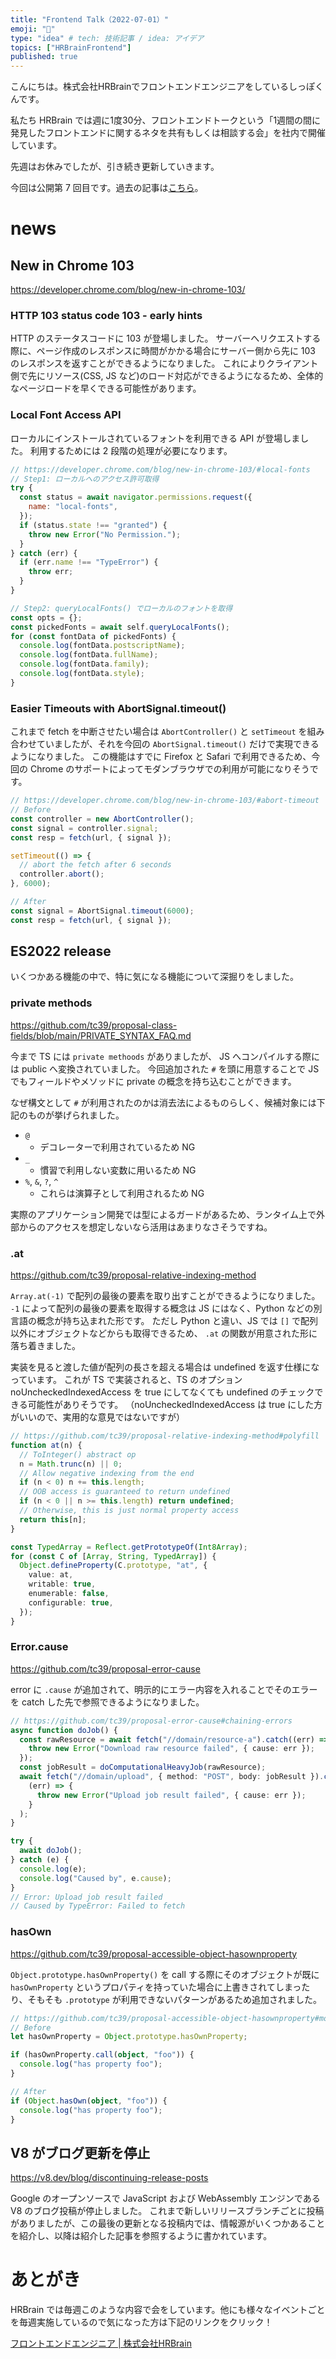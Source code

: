 ```yaml
---
title: "Frontend Talk（2022-07-01）"
emoji: "🧠"
type: "idea" # tech: 技術記事 / idea: アイデア
topics: ["HRBrainFrontend"]
published: true
---
```


<!-- prettier-ignore-start -->
<!-- textlint-disable -->
こんにちは。株式会社HRBrainでフロントエンドエンジニアをしているしっぽくんです。

私たち HRBrain では週に1度30分、フロントエンドトークという「1週間の間に発見したフロントエンドに関するネタを共有もしくは相談する会」を社内で開催しています。  

先週はお休みでしたが、引き続き更新していきます。

今回は公開第 7 回目です。過去の記事は[こちら](https://zenn.dev/topics/hrbrainfrontend)。
<!-- textlint-enable -->
<!-- prettier-ignore-end -->

# news

## New in Chrome 103

https://developer.chrome.com/blog/new-in-chrome-103/

### HTTP 103 status code 103 - early hints

HTTP のステータスコードに 103 が登場しました。
サーバーへリクエストする際に、ページ作成のレスポンスに時間がかかる場合にサーバー側から先に 103 のレスポンスを返すことができるようになりました。
これによりクライアント側で先にリソース(CSS, JS など)のロード対応ができるようになるため、全体的なページロードを早くできる可能性があります。

### Local Font Access API

ローカルにインストールされているフォントを利用できる API が登場しました。
利用するためには 2 段階の処理が必要になります。

```js
// https://developer.chrome.com/blog/new-in-chrome-103/#local-fonts
// Step1: ローカルへのアクセス許可取得
try {
  const status = await navigator.permissions.request({
    name: "local-fonts",
  });
  if (status.state !== "granted") {
    throw new Error("No Permission.");
  }
} catch (err) {
  if (err.name !== "TypeError") {
    throw err;
  }
}

// Step2: queryLocalFonts() でローカルのフォントを取得
const opts = {};
const pickedFonts = await self.queryLocalFonts();
for (const fontData of pickedFonts) {
  console.log(fontData.postscriptName);
  console.log(fontData.fullName);
  console.log(fontData.family);
  console.log(fontData.style);
}
```

### Easier Timeouts with AbortSignal.timeout()

これまで fetch を中断させたい場合は `AbortController()` と `setTimeout` を組み合わせていましたが、それを今回の `AbortSignal.timeout()` だけで実現できるようになりました。
この機能はすでに Firefox と Safari で利用できるため、今回の Chrome のサポートによってモダンブラウザでの利用が可能になりそうです。

```js
// https://developer.chrome.com/blog/new-in-chrome-103/#abort-timeout
// Before
const controller = new AbortController();
const signal = controller.signal;
const resp = fetch(url, { signal });

setTimeout(() => {
  // abort the fetch after 6 seconds
  controller.abort();
}, 6000);

// After
const signal = AbortSignal.timeout(6000);
const resp = fetch(url, { signal });
```

## ES2022 release

いくつかある機能の中で、特に気になる機能について深掘りをしました。

### private methods

https://github.com/tc39/proposal-class-fields/blob/main/PRIVATE_SYNTAX_FAQ.md

今まで TS には `private methoods` がありましたが、 JS へコンパイルする際には public へ変換されていました。
今回追加された `#` を頭に用意することで JS でもフィールドやメソッドに private の概念を持ち込むことができます。

なぜ構文として `#` が利用されたのかは消去法によるものらしく、候補対象には下記のものが挙げられました。

- `@`
  - デコレーターで利用されているため NG
- `_`
  - 慣習で利用しない変数に用いるため NG
- `%`, `&`, `?`, `^`
  - これらは演算子として利用されるため NG

実際のアプリケーション開発では型によるガードがあるため、ランタイム上で外部からのアクセスを想定しないなら活用はあまりなさそうですね。

### .at

https://github.com/tc39/proposal-relative-indexing-method

`Array.at(-1)` で配列の最後の要素を取り出すことができるようになりました。
`-1` によって配列の最後の要素を取得する概念は JS にはなく、Python などの別言語の概念が持ち込まれた形です。
ただし Python と違い、JS では `[]` で配列以外にオブジェクトなどからも取得できるため、 `.at` の関数が用意された形に落ち着きました。

実装を見ると渡した値が配列の長さを超える場合は undefined を返す仕様になっています。
これが TS で実装されると、TS のオプション noUncheckedIndexedAccess を true にしてなくても undefined のチェックできる可能性がありそうです。
（noUncheckedIndexedAccess は true にした方がいいので、実用的な意見ではないですが）

```ts
// https://github.com/tc39/proposal-relative-indexing-method#polyfill
function at(n) {
  // ToInteger() abstract op
  n = Math.trunc(n) || 0;
  // Allow negative indexing from the end
  if (n < 0) n += this.length;
  // OOB access is guaranteed to return undefined
  if (n < 0 || n >= this.length) return undefined;
  // Otherwise, this is just normal property access
  return this[n];
}

const TypedArray = Reflect.getPrototypeOf(Int8Array);
for (const C of [Array, String, TypedArray]) {
  Object.defineProperty(C.prototype, "at", {
    value: at,
    writable: true,
    enumerable: false,
    configurable: true,
  });
}
```

### Error.cause

https://github.com/tc39/proposal-error-cause

error に `.cause` が追加されて、明示的にエラー内容を入れることでそのエラーを catch した先で参照できるようになりました。

```ts
// https://github.com/tc39/proposal-error-cause#chaining-errors
async function doJob() {
  const rawResource = await fetch("//domain/resource-a").catch((err) => {
    throw new Error("Download raw resource failed", { cause: err });
  });
  const jobResult = doComputationalHeavyJob(rawResource);
  await fetch("//domain/upload", { method: "POST", body: jobResult }).catch(
    (err) => {
      throw new Error("Upload job result failed", { cause: err });
    }
  );
}

try {
  await doJob();
} catch (e) {
  console.log(e);
  console.log("Caused by", e.cause);
}
// Error: Upload job result failed
// Caused by TypeError: Failed to fetch
```

### hasOwn

https://github.com/tc39/proposal-accessible-object-hasownproperty

`Object.prototype.hasOwnProperty()` を call する際にそのオブジェクトが既に `hasOwnProperty` というプロパティを持っていた場合に上書きされてしまったり、そもそも `.prototype` が利用できないパターンがあるため追加されました。

```ts
// https://github.com/tc39/proposal-accessible-object-hasownproperty#motivation
// Before
let hasOwnProperty = Object.prototype.hasOwnProperty;

if (hasOwnProperty.call(object, "foo")) {
  console.log("has property foo");
}

// After
if (Object.hasOwn(object, "foo")) {
  console.log("has property foo");
}
```

## V8 がブログ更新を停止

https://v8.dev/blog/discontinuing-release-posts

Google のオープンソースで JavaScript および WebAssembly エンジンである V8 のブログ投稿が停止しました。
これまで新しいリリースブランチごとに投稿がありましたが、この最後の更新となる投稿内では、情報源がいくつかあることを紹介し、以降は紹介した記事を参照するように書かれています。

<!-- prettier-ignore-start -->
<!-- textlint-disable -->
# あとがき
HRBrain では毎週このような内容で会をしています。他にも様々なイベントごとを毎週実施しているので気になった方は下記のリンクをクリック！

[フロントエンドエンジニア | 株式会社HRBrain](https://hrmos.co/pages/hrbrain/jobs/2110210)
<!-- textlint-enable -->
<!-- prettier-ignore-end -->
